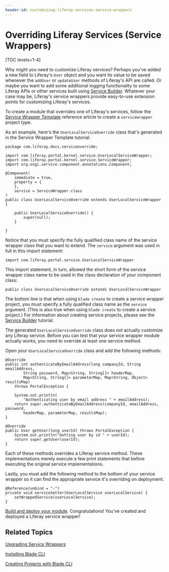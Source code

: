 ```yaml
---
header-id: customizing-liferay-services-service-wrappers
---
```


# Overriding Liferay Services (Service Wrappers)

[TOC levels=1-4]

Why might you need to customize Liferay services? Perhaps you've added a new
field to Liferay's `User` object and you want its value to be saved whenever the
`addUser` or `updateUser` methods of Liferay's API are called. Or maybe you want
to add some additional logging functionality to some Liferay APIs or other
services built using 
[Service Builder](/docs/7-1/tutorials/-/knowledge_base/t/service-builder).
Whatever your case may be, Liferay's service wrappers provide easy-to-use
extension points for customizing Liferay's services.

To create a module that overrides one of Liferay's services, follow the 
[Service Wrapper Template](/docs/7-1/reference/-/knowledge_base/r/using-the-service-wrapper-template)
reference article to create a `servicewrapper` project type.

As an example, here's the `UserLocalServiceOverride` class that's  generated in
the Service Wrapper Template tutorial:

    package com.liferay.docs.serviceoverride;

    import com.liferay.portal.kernel.service.UserLocalServiceWrapper;
    import com.liferay.portal.kernel.service.ServiceWrapper;
    import org.osgi.service.component.annotations.Component;

    @Component(
        immediate = true,
        property = {
        },
        service = ServiceWrapper.class
    )
    public class UserLocalServiceOverride extends UserLocalServiceWrapper {

        public UserLocalServiceOverride() {
            super(null);
        }

    }

Notice that you must specify the fully qualified class name of the service
wrapper class that you want to extend. The `service` argument was used in full
in this import statement:

    import com.liferay.portal.service.UserLocalServiceWrapper

This import statement, in turn, allowed the short form of the service wrapper
class name to be used in the class declaration of your component class:

    public class UserLocalServiceOverride extends UserLocalServiceWrapper

The bottom line is that when using `blade create` to create a service wrapper
project, you must specify a fully qualified class name as the `service`
argument. (This is also true when using `blade create` to create a service
project.) For information about creating service projects, please see the
[Service Builder](/docs/7-1/tutorials/-/knowledge_base/t/service-builder)
tutorial.

The generated `UserLocalServiceOverride` class does not actually customize any
Liferay service. Before you can test that your service wrapper module actually
works, you need to override at least one service method.

Open your `UserLocalServiceOverride` class and add the following methods:

    @Override
    public int authenticateByEmailAddress(long companyId, String emailAddress,
            String password, Map<String, String[]> headerMap,
            Map<String, String[]> parameterMap, Map<String, Object> resultsMap)
        throws PortalException {

        System.out.println(
            "Authenticating user by email address " + emailAddress);
        return super.authenticateByEmailAddress(companyId, emailAddress, password,
            headerMap, parameterMap, resultsMap);
    }

    @Override
    public User getUser(long userId) throws PortalException {
        System.out.println("Getting user by id " + userId);
        return super.getUser(userId);
    }

Each of these methods overrides a Liferay service method. These implementations
merely execute a few print statements that before executing the original service
implementations.

Lastly, you must add the following method to the bottom of your service wrapper
so it can find the appropriate service it's overriding on deployment.

    @Reference(unbind = "-")
    private void serviceSetter(UserLocalService userLocalService) {
        setWrappedService(userLocalService);
    }

[Build and deploy your module](/docs/7-0/tutorials/-/knowledge_base/t/starting-module-development#building-and-deploying-a-module).
Congratulations! You've created and deployed a Liferay service wrapper!

## Related Topics

[Upgrading Service Wrappers](/docs/7-1/tutorials/-/knowledge_base/t/upgrading-service-wrappers)

[Installing Blade CLI](/docs/7-1/tutorials/-/knowledge_base/t/installing-blade-cli)

[Creating Projects with Blade CLI](/docs/7-1/tutorials/-/knowledge_base/t/creating-projects-with-blade-cli)
